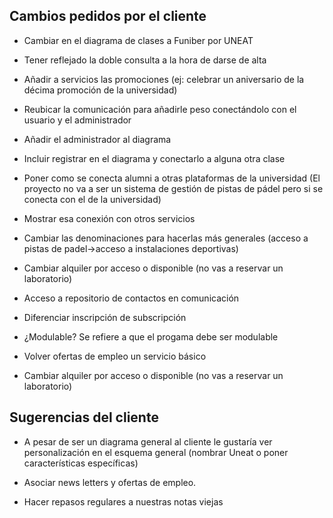 ## Cambios pedidos por el cliente

- Cambiar en el diagrama de clases a Funiber por UNEAT

- Tener reflejado la doble consulta a la hora de darse de alta

- Añadir a servicios las promociones (ej: celebrar un aniversario de la décima promoción de la universidad)

- Reubicar la comunicación para añadirle peso conectándolo con el usuario y el administrador

- Añadir el administrador al diagrama

- Incluir registrar en el diagrama y conectarlo a alguna otra clase

- Poner como se conecta alumni a otras plataformas de la universidad (El proyecto no va a ser un sistema de gestión de pistas de pádel pero si se conecta con el de la universidad)

- Mostrar esa conexión con otros servicios

- Cambiar las denominaciones para hacerlas más generales (acceso a pistas de padel->acceso a instalaciones deportivas)

- Cambiar alquiler por acceso o disponible (no vas a reservar un laboratorio)

- Acceso a repositorio de contactos en comunicación

- Diferenciar inscripción de subscripción

- ¿Modulable? Se refiere a que el progama debe ser modulable

- Volver ofertas de empleo un servicio básico

- Cambiar alquiler por acceso o disponible (no vas a reservar un laboratorio)

## Sugerencias del cliente

- A pesar de ser un diagrama general al cliente le gustaría ver personalización en el esquema general (nombrar Uneat o poner características específicas)

- Asociar news letters y ofertas de empleo.

- Hacer repasos regulares a nuestras notas viejas
